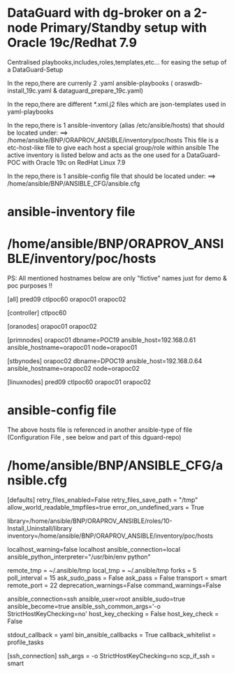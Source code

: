 # DataGuard with dg-broker on a 2-node Primary/Standby setup with Oracle 19c/Redhat 7.9
Centralised playbooks,includes,roles,templates,etc... for easing the setup of a DataGuard-Setup

In the repo,there are currenly 2 .yaml ansible-playbooks ( oraswdb-install_19c.yaml & dataguard_prepare_19c.yaml)

In the repo,there are different *.xml.j2 files which are json-templates used in yaml-playbooks

In the repo,there is 1 ansible-inventory (alias /etc/ansible/hosts) that should be located under:
==> /home/ansible/BNP/ORAPROV_ANSIBLE/inventory/poc/hosts
This file is a etc-host-like file to give each host a special group/role within ansible
The active inventory is listed below and acts as the one used for a DataGuard-POC with Oracle 19c on RedHat Linux 7.9

In the repo,there is 1 ansible-config file that should be located under:
==> /home/ansible/BNP/ANSIBLE_CFG/ansible.cfg


ansible-inventory file
=
/home/ansible/BNP/ORAPROV_ANSIBLE/inventory/poc/hosts
=
PS: All mentioned hostnames below are only "fictive" names just for demo & poc purposes !!

[all]
pred09
ctlpoc60
orapoc01
orapoc02

[controller]
ctlpoc60

[oranodes]
orapoc01
orapoc02

[primnodes]
orapoc01 dbname=POC19 ansible_host=192.168.0.61 ansible_hostname=orapoc01 node=orapoc01

[stbynodes]
orapoc02 dbname=DPOC19 ansible_host=192.168.0.64 ansible_hostname=orapoc02 node=orapoc02

[linuxnodes]
pred09
ctlpoc60
orapoc01
orapoc02

ansible-config file
=
The above hosts file is referenced in another ansible-type of file (Configuration File , see below and part of this dguard-repo)

/home/ansible/BNP/ANSIBLE_CFG/ansible.cfg
=
[defaults]
retry_files_enabled=False
retry_files_save_path = "/tmp"
allow_world_readable_tmpfiles=true
error_on_undefined_vars = True

library=/home/ansible/BNP/ORAPROV_ANSIBLE/roles/10-Install_Uninstall/library
inventory=/home/ansible/BNP/ORAPROV_ANSIBLE/inventory/poc/hosts

localhost_warning=false
localhost ansible_connection=local ansible_python_interpreter="/usr/bin/env python"

remote_tmp     = ~/.ansible/tmp
local_tmp      = ~/.ansible/tmp
forks          = 5
poll_interval  = 15
ask_sudo_pass  = False
ask_pass       = False
transport     = smart
remote_port    = 22
deprecation_warnings=False
command_warnings=False

ansible_connection=ssh
ansible_user=root
ansible_sudo=true
ansible_become=true
ansible_ssh_common_args='-o StrictHostKeyChecking=no'
host_key_checking = False
host_key_check = False

stdout_callback = yaml
bin_ansible_callbacks = True
callback_whitelist = profile_tasks

[ssh_connection]
ssh_args = -o StrictHostKeyChecking=no
scp_if_ssh = smart
